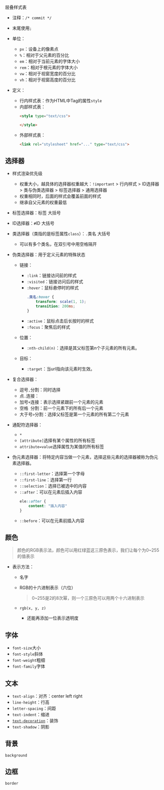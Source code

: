 层叠样式表

+ 注释：`/* commit */`
+ 末尾使用`;`

+ 单位：
	+ `px`：设备上的像素点
	+ `%`：相对于父元素的百分比
	+ `em`：相对于当前元素的字体大小
	+ `rem`：相对于根元素的字体大小
	+ `vw`：相对于视窗宽度的百分比
	+ `vh`：相对于视窗高度的百分比

+ 定义：
	+ 行内样式表：作为HTML中Tag的属性`style`
	+ 内部样式表：
		```html
		<style type="text/css">
		
		</style> 
		```
	+ 外部样式表：
		```html
		<link rel="stylesheet" href="..." type="text/css">
		```

## 选择器

+ 样式渲染优先级
	+ 权重大小，越具体的选择器权重越大：`!important` > 行内样式 > ID选择器 > 类与伪类选择器 > 标签选择器 > 通用选择器
	+ 权重相同时，后面的样式会覆盖前面的样式
	+ 继承自父元素的权重最低

+ 标签选择器：标签 大括号
+ ID选择器：`#`ID 大括号
+ 类选择器（类指的是标签属性`class`）：`.`类名 大括号
	+ 可以有多个类名，在双引号中用空格隔开

+ 伪类选择器：用于定义元素的特殊状态
	+ 链接：
		+ `:link`：链接访问前的样式
		+ `:visited`：链接访问后的样式
		+ `:hover`：鼠标悬停时的样式
			```css
			.类名:hover {
				transform: scale(1, 1);
				transition: 200ms;
			}
			```
		+ `:active`：鼠标点击后长按时的样式
		+ `:focus`：聚焦后的样式

	+ 位置：
		+ `:nth-child(n)`：选择是其父标签第n个子元素的所有元素。
	+ 目标：
		+ `:target`：当url指向该元素时生效。

+ 复合选择器：
	+ 逗号`,`分割：同时选择
	+ 点`.`连接：
	+ 加号`+`连接：表示选择紧跟前一个元素的元素
	+ 空格` `分割：前一个元素下的所有后一个元素
	+ 大于号`>`分割：选择父标签是第一个元素的所有第二个元素

+ 通配符选择器：
	+ `*`
	+ `[attribute]`选择有某个属性的所有标签
	+ `attribute=value`选择属性为某值的所有标签

+ 伪元素选择器：将特定内容当做一个元素，选择这些元素的选择器被称为伪元素选择器。
	+ `::first-letter`：选择第一个字母
	+ `::first-line`：选择第一行
	+ `::selection`：选择已被选中的内容
	+ `::after`：可以在元素后插入内容
		```css
		ele::after {
			content: "插入内容"
		}
		```
	+ `::before`：可以在元素前插入内容

## 颜色
>颜色的RGB表示法，颜色可以用红绿蓝这三原色表示，我们让每个为0~255的值表示

+ 表示方法：
	+ 名字
	+ RGB的十六进制表示（六位）
		>0~255是2的8次幂，则一个三原色可以用两个十六进制表示

	+ `rgb(x, y, z)`
		+ 还能再添加一位表示透明度

## 字体

+ `font-size`大小
+ `font-style`斜体
+ `font-weight`粗细
+ `font-family`字体

## 文本
+ `text-align`：对齐：center left right
+ `line-height`：行高
+ `letter-spacing`：间距
+ `text-indent`：缩进
+ [`text-decoration`](https://developer.mozilla.org/zh-CN/docs/Web/CSS/text-decoration)：装饰
+ `text-shadow`：阴影

## 背景

`background`

## 边框

`border`